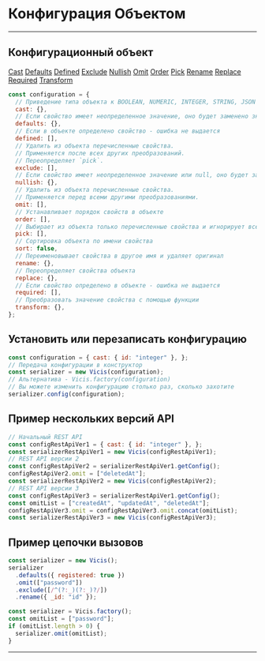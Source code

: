 # Конфигурация Объектом

---

## Конфигурационный объект

[Cast](/ru/cast.md) [Defaults](/ru/defaults.md) [Defined](/ru/defined.md) [Exclude](/ru/exclude.md) [Nullish](/ru/nullish.md) [Omit](/ru/omit.md) [Order](/ru/order.md) [Pick](/ru/pick.md) [Rename](/ru/rename.md) [Replace](/ru/replace.md) [Required](/ru/required.md) [Transform](/ru/transform.md)

```js
const configuration = {
  // Приведение типа объекта к BOOLEAN, NUMERIC, INTEGER, STRING, JSON
  cast: {},
  // Если свойство имеет неопределенное значение, оно будет заменено значением из конфигурации
  defaults: {},
  // Если в объекте определено свойство - ошибка не выдается
  defined: [],
  // Удалить из объекта перечисленные свойства.
  // Применяется после всех других преобразований.
  // Переопределяет `pick`.
  exclude: [],
  // Если свойство имеет неопределенное значение или null, оно будет заменено значением из конфигурации
  nullish: {},
  // Удалить из объекта перечисленные свойства.
  // Применяется перед всеми другими преобразованиями.
  omit: [],
  // Устанавливает порядок свойств в объекте
  order: [],
  // Выбирает из объекта только перечисленные свойства и игнорирует все остальные свойства
  pick: [],
  // Сортировка объекта по имени свойства
  sort: false,
  // Переименовывает свойства в другое имя и удаляет оригинал
  rename: {},
  // Переопределяет свойства объекта
  replace: {},
  // Если свойство определено в объекте - ошибка не выдается
  required: [],
  // Преобразовать значение свойства с помощью функции
  transform: {},
};
```

## Установить или перезаписать конфигурацию

```js
const configuration = { cast: { id: "integer" }, };
// Передача конфигурации в конструктор
const serializer = new Vicis(configuration);
// Альтернатива - Vicis.factory(configuration)
// Вы можете изменить конфигурацию столько раз, сколько захотите
serializer.config(configuration);
```

## Пример нескольких версий API

```js
// Начальный REST API
const configRestApiVer1 = { cast: { id: "integer" }, };
const serializerRestApiVer1 = new Vicis(configRestApiVer1);
// REST API версии 2
const configRestApiVer2 = serializerRestApiVer1.getConfig();
configRestApiVer2.omit = ["deletedAt"];
const serializerRestApiVer2 = new Vicis(configRestApiVer2);
// REST API версии 3
const configRestApiVer3 = serializerRestApiVer1.getConfig();
const omitList = ["createdAt", "updatedAt", "deletedAt"];
configRestApiVer3.omit = configRestApiVer3.omit.concat(omitList);
const serializerRestApiVer3 = new Vicis(configRestApiVer3);
```

## Пример цепочки вызовов

```js
const serializer = new Vicis();
serializer
  .defaults({ registered: true })
  .omit(["password"])
  .exclude([/^(?:_)(?:_)?/])
  .rename({ _id: "id" });
```

```js
const serializer = Vicis.factory();
const omitList = ["password"];
if (omitList.length > 0) {
  serializer.omit(omitList);
}
```

---
